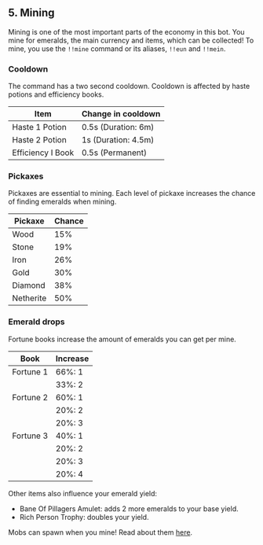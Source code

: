 ## 5. Mining

Mining is one of the most important parts of the economy in this bot. You mine for emeralds, the main currency and items, which can be collected! To mine, you use the `!!mine` command or its aliases, `!!eun` and `!!mein`.

### Cooldown 

The command has a two second cooldown. Cooldown is affected by haste potions and efficiency books.

|      Item           | Change in cooldown |
|---------------------|--------------------|
| Haste 1 Potion      | 0.5s (Duration: 6m)|
| Haste 2 Potion      | 1s (Duration: 4.5m)|
| Efficiency I Book   | 0.5s (Permanent)   |

### Pickaxes

Pickaxes are essential to mining. Each level of pickaxe increases the chance of finding emeralds when mining.

| Pickaxe   | Chance |
|-----------|--------|
| Wood      |  15%   |
| Stone     |  19%   |
| Iron      |  26%   |
| Gold      |  30%   |
| Diamond   |  38%   |
| Netherite |  50%   |

### Emerald drops

Fortune books increase the amount of emeralds you can get per mine.

| Book      | Increase |
|-----------|----------|
| Fortune 1 | 66%: 1   |
|           | 33%: 2   |
| Fortune 2 | 60%: 1   |
|           | 20%: 2   |
|           | 20%: 3   |
| Fortune 3 | 40%: 1   |
|           | 20%: 2   |
|           | 20%: 3   |
|           | 20%: 4   |

Other items also influence your emerald yield:

- Bane Of Pillagers Amulet: adds 2 more emeralds to your base yield.
- Rich Person Trophy: doubles your yield.

Mobs can spawn when you mine! Read about them [here](mobs.md).

